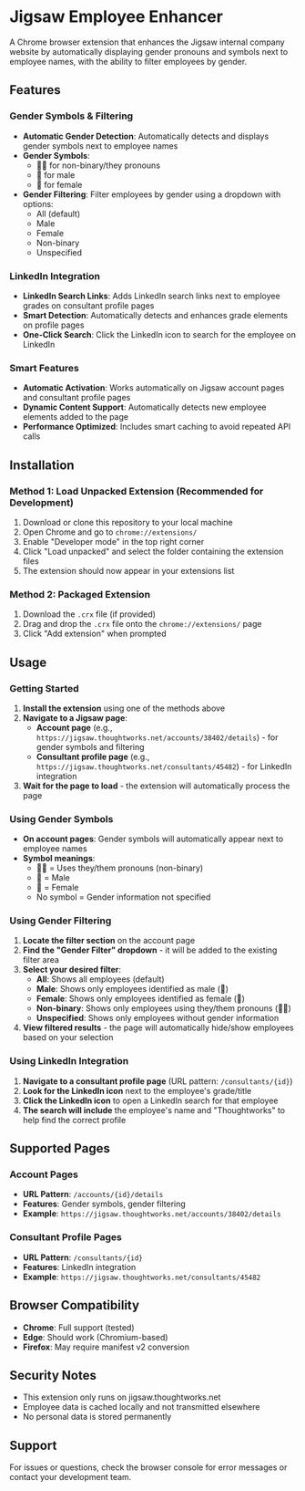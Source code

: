 # Jigsaw Employee Enhancer

A Chrome browser extension that enhances the Jigsaw internal company website by automatically displaying gender pronouns and symbols next to employee names, with the ability to filter employees by gender.

## Features

### Gender Symbols & Filtering
- **Automatic Gender Detection**: Automatically detects and displays gender symbols next to employee names
- **Gender Symbols**:
  - 🏳️‍🌈 for non-binary/they pronouns
  - 🔵 for male
  - 🔴 for female
- **Gender Filtering**: Filter employees by gender using a dropdown with options:
  - All (default)
  - Male
  - Female
  - Non-binary
  - Unspecified

### LinkedIn Integration
- **LinkedIn Search Links**: Adds LinkedIn search links next to employee grades on consultant profile pages
- **Smart Detection**: Automatically detects and enhances grade elements on profile pages
- **One-Click Search**: Click the LinkedIn icon to search for the employee on LinkedIn

### Smart Features
- **Automatic Activation**: Works automatically on Jigsaw account pages and consultant profile pages
- **Dynamic Content Support**: Automatically detects new employee elements added to the page
- **Performance Optimized**: Includes smart caching to avoid repeated API calls

## Installation

### Method 1: Load Unpacked Extension (Recommended for Development)

1. Download or clone this repository to your local machine
2. Open Chrome and go to `chrome://extensions/`
3. Enable "Developer mode" in the top right corner
4. Click "Load unpacked" and select the folder containing the extension files
5. The extension should now appear in your extensions list

### Method 2: Packaged Extension

1. Download the `.crx` file (if provided)
2. Drag and drop the `.crx` file onto the `chrome://extensions/` page
3. Click "Add extension" when prompted

## Usage

### Getting Started

1. **Install the extension** using one of the methods above
2. **Navigate to a Jigsaw page**:
   - **Account page** (e.g., `https://jigsaw.thoughtworks.net/accounts/38402/details`) - for gender symbols and filtering
   - **Consultant profile page** (e.g., `https://jigsaw.thoughtworks.net/consultants/45482`) - for LinkedIn integration
3. **Wait for the page to load** - the extension will automatically process the page

### Using Gender Symbols

- **On account pages**: Gender symbols will automatically appear next to employee names
- **Symbol meanings**:
  - 🏳️‍🌈 = Uses they/them pronouns (non-binary)
  - 🔵 = Male
  - 🔴 = Female
  - No symbol = Gender information not specified

### Using Gender Filtering

1. **Locate the filter section** on the account page
2. **Find the "Gender Filter" dropdown** - it will be added to the existing filter area
3. **Select your desired filter**:
   - **All**: Shows all employees (default)
   - **Male**: Shows only employees identified as male (🔵)
   - **Female**: Shows only employees identified as female (🔴)
   - **Non-binary**: Shows only employees using they/them pronouns (🏳️‍🌈)
   - **Unspecified**: Shows only employees without gender information
4. **View filtered results** - the page will automatically hide/show employees based on your selection

### Using LinkedIn Integration

1. **Navigate to a consultant profile page** (URL pattern: `/consultants/{id}`)
2. **Look for the LinkedIn icon** next to the employee's grade/title
3. **Click the LinkedIn icon** to open a LinkedIn search for that employee
4. **The search will include** the employee's name and "Thoughtworks" to help find the correct profile

## Supported Pages

### Account Pages
- **URL Pattern**: `/accounts/{id}/details`
- **Features**: Gender symbols, gender filtering
- **Example**: `https://jigsaw.thoughtworks.net/accounts/38402/details`

### Consultant Profile Pages
- **URL Pattern**: `/consultants/{id}`
- **Features**: LinkedIn integration
- **Example**: `https://jigsaw.thoughtworks.net/consultants/45482`

## Browser Compatibility

- **Chrome**: Full support (tested)
- **Edge**: Should work (Chromium-based)
- **Firefox**: May require manifest v2 conversion

## Security Notes

- This extension only runs on jigsaw.thoughtworks.net
- Employee data is cached locally and not transmitted elsewhere
- No personal data is stored permanently

## Support

For issues or questions, check the browser console for error messages or contact your development team.